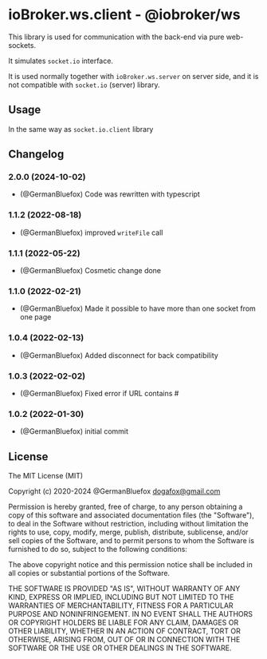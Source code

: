 # ioBroker.ws.client - @iobroker/ws

This library is used for communication with the back-end via pure web-sockets.

It simulates `socket.io` interface.

It is used normally together with `ioBroker.ws.server` on server side, and it is not compatible with `socket.io` (server) library.

## Usage

In the same way as `socket.io.client` library

<!--
	Placeholder for the next version (at the beginning of the line):
	### **WORK IN PROGRESS**
-->

## Changelog
### 2.0.0 (2024-10-02)

-   (@GermanBluefox) Code was rewritten with typescript

### 1.1.2 (2022-08-18)

-   (@GermanBluefox) improved `writeFile` call

### 1.1.1 (2022-05-22)

-   (@GermanBluefox) Cosmetic change done

### 1.1.0 (2022-02-21)

-   (@GermanBluefox) Made it possible to have more than one socket from one page

### 1.0.4 (2022-02-13)

-   (@GermanBluefox) Added disconnect for back compatibility

### 1.0.3 (2022-02-02)

-   (@GermanBluefox) Fixed error if URL contains #

### 1.0.2 (2022-01-30)

-   (@GermanBluefox) initial commit

## License

The MIT License (MIT)

Copyright (c) 2020-2024 @GermanBluefox <dogafox@gmail.com>

Permission is hereby granted, free of charge, to any person obtaining a copy
of this software and associated documentation files (the "Software"), to deal
in the Software without restriction, including without limitation the rights
to use, copy, modify, merge, publish, distribute, sublicense, and/or sell
copies of the Software, and to permit persons to whom the Software is
furnished to do so, subject to the following conditions:

The above copyright notice and this permission notice shall be included in
all copies or substantial portions of the Software.

THE SOFTWARE IS PROVIDED "AS IS", WITHOUT WARRANTY OF ANY KIND, EXPRESS OR
IMPLIED, INCLUDING BUT NOT LIMITED TO THE WARRANTIES OF MERCHANTABILITY,
FITNESS FOR A PARTICULAR PURPOSE AND NONINFRINGEMENT. IN NO EVENT SHALL THE
AUTHORS OR COPYRIGHT HOLDERS BE LIABLE FOR ANY CLAIM, DAMAGES OR OTHER
LIABILITY, WHETHER IN AN ACTION OF CONTRACT, TORT OR OTHERWISE, ARISING FROM,
OUT OF OR IN CONNECTION WITH THE SOFTWARE OR THE USE OR OTHER DEALINGS IN
THE SOFTWARE.
